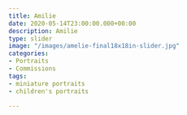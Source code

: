 ```yaml
---
title: Amilie
date: 2020-05-14T23:00:00.000+00:00
description: Amilie
type: slider
image: "/images/amelie-final18x18in-slider.jpg"
categories:
- Portraits
- Commissions
tags:
- miniature portraits
- children's portraits

---
```

